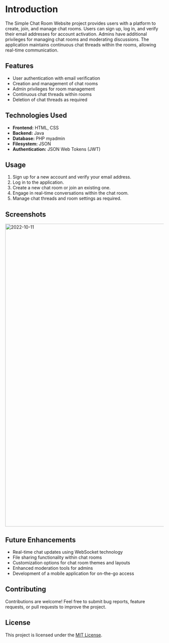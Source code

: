 # Introduction

The Simple Chat Room Website project provides users with a platform to create, join, and manage chat rooms. Users can sign up, log in, and verify their email addresses for account activation. Admins have additional privileges for managing chat rooms and moderating discussions. The application maintains continuous chat threads within the rooms, allowing real-time communication.

## Features

- User authentication with email verification
- Creation and management of chat rooms
- Admin privileges for room management
- Continuous chat threads within rooms
- Deletion of chat threads as required

## Technologies Used

- **Frontend:** HTML, CSS
- **Backend:** Java
- **Database:** PHP myadmin
- **Filesystem:** JSON
- **Authentication:** JSON Web Tokens (JWT)

## Usage

1. Sign up for a new account and verify your email address.
2. Log in to the application.
3. Create a new chat room or join an existing one.
4. Engage in real-time conversations within the chat room.
5. Manage chat threads and room settings as required.

## Screenshots

<img width="960" alt="2022-10-11" src="https://user-images.githubusercontent.com/44129972/195162107-384ed5ed-4d61-41c3-a08c-4bb66167c757.png">

## Future Enhancements

- Real-time chat updates using WebSocket technology
- File sharing functionality within chat rooms
- Customization options for chat room themes and layouts
- Enhanced moderation tools for admins
- Development of a mobile application for on-the-go access

## Contributing

Contributions are welcome! Feel free to submit bug reports, feature requests, or pull requests to improve the project.

## License

This project is licensed under the [MIT License](LICENSE).
